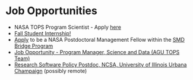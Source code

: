 # Job Opportunities

- NASA TOPS Program Scientist - Apply [here](https://recruiting.adp.com/srccar/public/RTI.home?c=1206101&r=5000864515200&d=ExternalCareerSite#/)
- [Fall Student Internship!](https://nasacentral.force.com/s/course-offering/a0Bt000000A3iWG/increasing-hispanic-serving-institutions-participation-in-open-science)
- [Apply](https://t.co/X8DSfD2z4x) to be a NASA Postdoctoral Management Fellow within the [SMD Bridge Program](https://science.nasa.gov/smd-bridge-program)
- [Job Opportunity - Program Manager, Science and Data (AGU TOPS Team)](https://jobs.agu.org/program-manager-science-andamp-data/job/19185688)
- [Research Software Policy Postdoc, NCSA, University of Illinois Urbana Champaign](https://www.ncsa.illinois.edu/about/careers/#po) (possibly remote)
